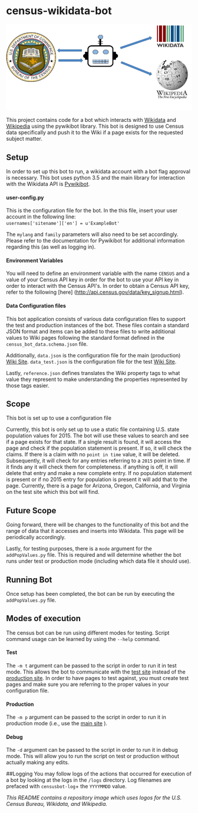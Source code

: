 # census-wikidata-bot

![Census-bot-logo](https://raw.githubusercontent.com/CommerceDataService/census-wikidata-bot/master/images/census_wiki_bot.jpg)

This project contains code for a bot which interacts with [Wikidata](https://www.wikidata.org/wiki/Wikidata:Main_Page) and [Wikipedia](https://en.wikipedia.org/wiki/Main_Page) using the pywikibot library.  This bot is designed to use Census data specifically and push it to the Wiki if a page exists for the requested subject matter.

## Setup
In order to set up this bot to run, a wikidata account with a bot flag approval is necessary.  This bot uses python 3.5 and the main library for interaction with the Wikidata API is [Pywikibot](https://www.mediawiki.org/wiki/Manual:Pywikibot).

#### user-config.py
This is the configuration file for the bot.  In the this file, insert your user account in the following line:<br>
`usernames['sitename']['en'] = u'ExampleBot'`

The `mylang` and `family` parameters will also need to be set accordingly.  Please refer to the documentation for Pywikibot for additional information regarding this (as well as logging in).

#### Environment Variables
You will need to define an environment variable with the name `CENSUS` and a value of your Census API key in order for the bot to use your API key in order to interact with the Census API's.  In order to obtain a Census API key, refer to the following [here] (http://api.census.gov/data/key_signup.html).

#### Data Configuration files
This bot application consists of various data configuration files to support the test and production instances of the bot.  These files contain a standard JSON format and items can be added to these files to write additional values to Wiki pages following the standard format defined in the `census_bot_data.schema.json` file.

Additionally, `data.json` is the configuration file for the main (production) [Wiki Site](https://www.wikidata.org/).  `data_test.json` is the configuration file for the test [Wiki Site](test.wikidata.org).

Lastly, `reference.json` defines translates the Wiki property tags to what value they represent to make understanding the properties represented by those tags easier.

## Scope
This bot is set up to use a configuration file

Currently, this bot is only set up to use a static file containing U.S. state population values for 2015.  The bot will use these values to search and see if a page exists for that state.  If a single result is found, it will access the page and check if the population statement is present.  If so, it will check the claims.  If there is a claim with no `point in time` value, it will be deleted.  Subsequently, it will check for any entries referring to a `2015` point in time.  If it finds any it will check them for completeness.  if anything is off, it will delete that entry and make a new complete entry.  If no population statement is present or if no 2015 entry for population is present it will add that to the page.  Currently, there is a page for Arizona, Oregon, California, and Virginia on the test site which this bot will find.

## Future Scope
Going forward, there will be changes to the functionality of this bot and the range of data that it accesses and inserts into Wikidata.  This page will be periodically accordingly.




Lastly, for testing purposes, there is a `mode` argument for the `addPopValues.py` file.  This is required and will determine whether the bot runs under test or production mode (including which data file it should use).

## Running Bot
Once setup has been completed, the bot can be run by executing the `addPopValues.py` file.

## Modes of execution
The census bot can be run using different modes for testing.  Script command usage can be learned by using the `--help` command.

#### Test
The `-m t` argument can be passed to the script in order to run it in test mode.  This allows the bot to communicate with the [test site](test.wikidata.org) instead of the [production site](https://www.wikidata.org/).  In order to have pages to test against, you must create test pages and make sure you are referring to the proper values in your configuration file.

#### Production
The `-m p` argument can be passed to the script in order to run it in production mode (i.e., use the [main site](https://www.wikidata.org) ).

#### Debug
The `-d` argument can be passed to the script in order to run it in debug mode.  This will allow you to run the script on test or production without actually making any edits.

##Logging
You may follow logs of the actions that occurred for execution of a bot by looking at the logs in the `/logs` directory.  Log filenames are prefaced with `censusbot-log`+ the `YYYYMMDD` value.







*This README contains a repository image which uses logos for the U.S. Census Bureau, Wikidata, and Wikipedia.*

